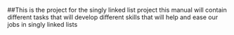 ##This is the project for the singly linked list project
this manual will contain different tasks that will develop different skills that will help and ease our jobs in singly linked lists

